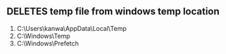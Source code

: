 ## DELETES temp file from windows temp location
1. C:\Users\kanwa\AppData\Local\Temp 
2. C:\Windows\Temp 
3. C:\Windows\Prefetch